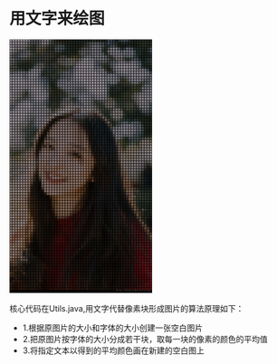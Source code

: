 # 用文字来绘图

<img src="/screenshot/main.png" style="width:50%;height:50%;"></img>

核心代码在Utils.java,用文字代替像素块形成图片的算法原理如下： 
* 1.根据原图片的大小和字体的大小创建一张空白图片 
* 2.把原图片按字体的大小分成若干块，取每一块的像素的颜色的平均值 
* 3.将指定文本以得到的平均颜色画在新建的空白图上
